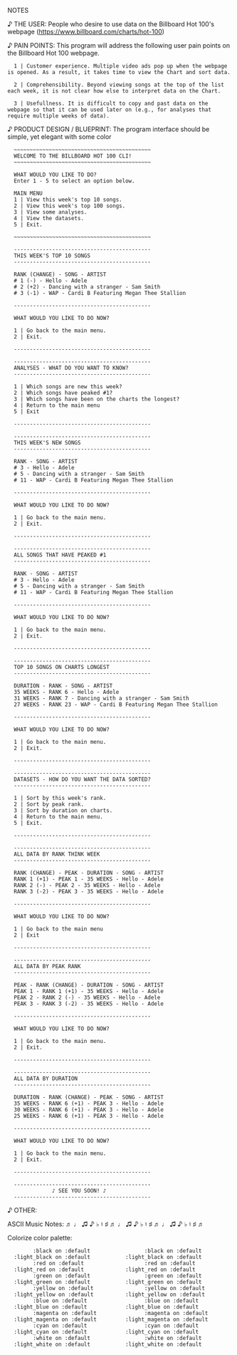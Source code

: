 NOTES

♪  THE USER: People who desire to use data on the Billboard Hot 100's webpage (https://www.billboard.com/charts/hot-100)

♪  PAIN POINTS: This program will address the following user pain points on the Billboard Hot 100 webpage.

      1 | Customer experience. Multiple video ads pop up when the webpage is opened. As a result, it takes time to view the Chart and sort data.

      2 | Comprehensibility. Beyond viewing songs at the top of the list each week, it is not clear how else to interpret data on the Chart.

      3 | Usefullness. It is difficult to copy and past data on the webpage so that it can be used later on (e.g., for analyses that require multiple weeks of data).

♪ PRODUCT DESIGN / BLUEPRINT: The program interface should be simple, yet elegant with some color

      ~~~~~~~~~~~~~~~~~~~~~~~~~~~~~~~~~~~~~~~~~~~
      WELCOME TO THE BILLBOARD HOT 100 CLI!   
      ~~~~~~~~~~~~~~~~~~~~~~~~~~~~~~~~~~~~~~~~~~~

      WHAT WOULD YOU LIKE TO DO?
      Enter 1 - 5 to select an option below.

      MAIN MENU
      1 | View this week's top 10 songs.
      2 | View this week's top 100 songs.
      3 | View some analyses.
      4 | View the datasets.
      5 | Exit.

      ~~~~~~~~~~~~~~~~~~~~~~~~~~~~~~~~~~~~~~~~~~~
      
      -------------------------------------------
      THIS WEEK'S TOP 10 SONGS         
      -------------------------------------------

      RANK (CHANGE) - SONG - ARTIST
      # 1 (-) - Hello - Adele
      # 2 (+2) - Dancing with a stranger - Sam Smith
      # 3 (-1) - WAP - Cardi B Featuring Megan Thee Stallion

      -------------------------------------------

      WHAT WOULD YOU LIKE TO DO NOW?

      1 | Go back to the main menu.
      2 | Exit.

      -------------------------------------------
      
      -------------------------------------------
      ANALYSES - WHAT DO YOU WANT TO KNOW?
      -------------------------------------------

      1 | Which songs are new this week?
      2 | Which songs have peaked #1?
      3 | Which songs have been on the charts the longest?
      4 | Return to the main menu
      5 | Exit

      -------------------------------------------
      
      -------------------------------------------
      THIS WEEK'S NEW SONGS
      -------------------------------------------

      RANK - SONG - ARTIST
      # 3 - Hello - Adele
      # 5 - Dancing with a stranger - Sam Smith
      # 11 - WAP - Cardi B Featuring Megan Thee Stallion

      -------------------------------------------

      WHAT WOULD YOU LIKE TO DO NOW?

      1 | Go back to the main menu.
      2 | Exit.

      -------------------------------------------
      
      -------------------------------------------
      ALL SONGS THAT HAVE PEAKED #1
      -------------------------------------------

      RANK - SONG - ARTIST
      # 3 - Hello - Adele
      # 5 - Dancing with a stranger - Sam Smith
      # 11 - WAP - Cardi B Featuring Megan Thee Stallion

      -------------------------------------------

      WHAT WOULD YOU LIKE TO DO NOW?

      1 | Go back to the main menu.
      2 | Exit.

      -------------------------------------------
      
      -------------------------------------------
      TOP 10 SONGS ON CHARTS LONGEST
      -------------------------------------------

      DURATION - RANK - SONG - ARTIST
      35 WEEKS - RANK 6 - Hello - Adele
      31 WEEKS - RANK 7 - Dancing with a stranger - Sam Smith
      27 WEEKS - RANK 23 - WAP - Cardi B Featuring Megan Thee Stallion

      -------------------------------------------

      WHAT WOULD YOU LIKE TO DO NOW?

      1 | Go back to the main menu.
      2 | Exit.

      -------------------------------------------
      
      -------------------------------------------
      DATASETS - HOW DO YOU WANT THE DATA SORTED?         
      -------------------------------------------

      1 | Sort by this week's rank.
      2 | Sort by peak rank.
      3 | Sort by duration on charts.
      4 | Return to the main menu.
      5 | Exit.

      -------------------------------------------
      
      -------------------------------------------
      ALL DATA BY RANK THINK WEEK        
      -------------------------------------------

      RANK (CHANGE) - PEAK - DURATION - SONG - ARTIST
      RANK 1 (+1) - PEAK 1 - 35 WEEKS - Hello - Adele
      RANK 2 (-) - PEAK 2 - 35 WEEKS - Hello - Adele
      RANK 3 (-2) - PEAK 3 - 35 WEEKS - Hello - Adele

      -------------------------------------------

      WHAT WOULD YOU LIKE TO DO NOW?

      1 | Go back to the main menu
      2 | Exit

      -------------------------------------------
      
      -------------------------------------------
      ALL DATA BY PEAK RANK        
      -------------------------------------------

      PEAK - RANK (CHANGE) - DURATION - SONG - ARTIST
      PEAK 1 - RANK 1 (+1) - 35 WEEKS - Hello - Adele
      PEAK 2 - RANK 2 (-) - 35 WEEKS - Hello - Adele
      PEAK 3 - RANK 3 (-2) - 35 WEEKS - Hello - Adele

      -------------------------------------------

      WHAT WOULD YOU LIKE TO DO NOW?

      1 | Go back to the main menu.
      2 | Exit.

      -------------------------------------------
      
      -------------------------------------------
      ALL DATA BY DURATION         
      -------------------------------------------

      DURATION - RANK (CHANGE) - PEAK - SONG - ARTIST
      35 WEEKS - RANK 6 (+1) - PEAK 3 - Hello - Adele
      30 WEEKS - RANK 6 (+1) - PEAK 3 - Hello - Adele
      25 WEEKS - RANK 6 (+1) - PEAK 3 - Hello - Adele

      -------------------------------------------

      WHAT WOULD YOU LIKE TO DO NOW?

      1 | Go back to the main menu.
      2 | Exit.

      -------------------------------------------
      
      -------------------------------------------
                  ♪ SEE YOU SOON! ♪             
      -------------------------------------------

♪ OTHER:

ASCII Music Notes:  ♬ ♩ ♫ ♪ ♭ ♮ ♯ ♬ ♩ ♫ ♪ ♭ ♮ ♯ ♬ ♩ ♫ ♪ ♭ ♮ ♯ ♬

Colorize color palette:

            :black on :default                 :black on :default       
      :light_black on :default           :light_black on :default       
            :red on :default                   :red on :default       
      :light_red on :default             :light_red on :default       
            :green on :default                 :green on :default       
      :light_green on :default           :light_green on :default       
            :yellow on :default                :yellow on :default       
      :light_yellow on :default          :light_yellow on :default       
            :blue on :default                  :blue on :default       
      :light_blue on :default            :light_blue on :default       
            :magenta on :default               :magenta on :default       
      :light_magenta on :default         :light_magenta on :default       
            :cyan on :default                  :cyan on :default       
      :light_cyan on :default            :light_cyan on :default       
            :white on :default                 :white on :default       
      :light_white on :default           :light_white on :default